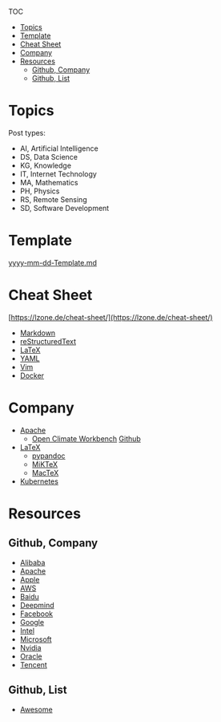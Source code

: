 TOC

- [Topics](#topics)
- [Template](#template)
- [Cheat Sheet](#cheat-sheet)
- [Company](#company)
- [Resources](#resources)
  - [Github, Company](#github-company)
  - [Github, List](#github-list)


# Topics

Post types:

- AI, Artificial Intelligence
- DS, Data Science
- KG, Knowledge
- IT, Internet Technology
- MA, Mathematics
- PH, Physics
- RS, Remote Sensing
- SD, Software Development

# Template

[yyyy-mm-dd-Template.md](/__backup//yyyy-mm-dd-Template.md)

# Cheat Sheet

[https://lzone.de/cheat-sheet/](https://lzone.de/cheat-sheet/)

- [Markdown](https://github.com/adam-p/markdown-here/wiki/Markdown-Cheatsheet)
- [reStructuredText](https://github.com/ralsina/rst-cheatsheet/blob/master/rst-cheatsheet.rst)
- [LaTeX](http://tug.ctan.org/info/latex-refsheet/LaTeX_RefSheet.pdf)
- [YAML](https://kapeli.com/cheat_sheets/YAML.docset/Contents/Resources/Documents/index)
- [Vim](https://vim.rtorr.com/)
- [Docker](https://github.com/wsargent/docker-cheat-sheet)

# Company

- [Apache](https://www.apache.org/)
  - [Open Climate Workbench](http://climate.apache.org/) [Github](https://github.com/apache/climate)
- [LaTeX](https://www.latex-project.org/)
  - [pypandoc](https://pypi.org/project/pypandoc/)
  - [MiKTeX](https://miktex.org/)
  - [MacTeX](http://www.tug.org/mactex/)
- [Kubernetes](https://kubernetes.io/docs/reference/kubectl/cheatsheet/)

# Resources

## Github, Company

- [Alibaba](https://github.com/alibaba)
- [Apache](https://github.com/apache/)
- [Apple](https://github.com/apple)
- [AWS](https://github.com/aws)
- [Baidu](https://github.com/baidu)
- [Deepmind](https://github.com/deepmind)
- [Facebook](https://github.com/facebook)
- [Google](https://github.com/google)
- [Intel](https://github.com/intel)
- [Microsoft](https://github.com/microsoft)
- [Nvidia](https://github.com/nvidia)
- [Oracle](https://github.com/oracle)
- [Tencent](https://github.com/tencent)

## Github, List

- [Awesome](https://github.com/sindresorhus/awesome)
